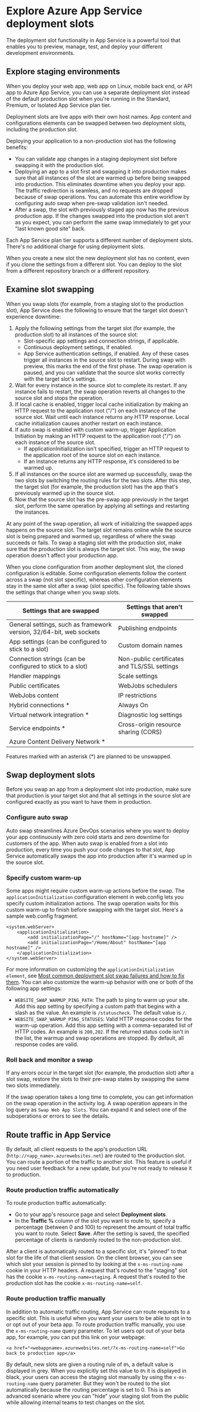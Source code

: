 # Explore Azure App Service deployment slots
The deployment slot functionality in App Service is a powerful tool that enables you to preview, manage, test, and deploy your different development environments.

## Explore staging environments
When you deploy your web app, web app on Linux, mobile back end, or API app to Azure App Service, you can use a separate deployment slot instead of the default production slot when you're running in the Standard, Premium, or Isolated App Service plan tier. 

Deployment slots are live apps with their own host names. App content and configurations elements can be swapped between two deployment slots, including the production slot.

Deploying your application to a non-production slot has the following benefits:
- You can validate app changes in a staging deployment slot before swapping it with the production slot.
- Deploying an app to a slot first and swapping it into production makes sure that all instances of the slot are warmed up before being swapped into production. This eliminates downtime when you deploy your app. The traffic redirection is seamless, and no requests are dropped because of swap operations. You can automate this entire workflow by configuring auto swap when pre-swap validation isn't needed.
- After a swap, the slot with previously staged app now has the previous production app. If the changes swapped into the production slot aren't as you expect, you can perform the same swap immediately to get your "last known good site" back.

Each App Service plan tier supports a different number of deployment slots. There's no additional charge for using deployment slots. 

When you create a new slot the new deployment slot has no content, even if you clone the settings from a different slot. You can deploy to the slot from a different repository branch or a different repository.

## Examine slot swapping
When you swap slots (for example, from a staging slot to the production slot), App Service does the following to ensure that the target slot doesn't experience downtime:
1. Apply the following settings from the target slot (for example, the production slot) to all instances of the source slot:
    - Slot-specific app settings and connection strings, if applicable.
    - Continuous deployment settings, if enabled.
    - App Service authentication settings, if enabled.
Any of these cases trigger all instances in the source slot to restart. During swap with preview, this marks the end of the first phase. The swap operation is paused, and you can validate that the source slot works correctly with the target slot's settings.
2. Wait for every instance in the source slot to complete its restart. If any instance fails to restart, the swap operation reverts all changes to the source slot and stops the operation.
3. If local cache is enabled, trigger local cache initialization by making an HTTP request to the application root ("/") on each instance of the source slot. Wait until each instance returns any HTTP response. Local cache initialization causes another restart on each instance.
4. If auto swap is enabled with custom warm-up, trigger Application Initiation by making an HTTP request to the application root ("/") on each instance of the source slot.
    - If applicationInitialization isn't specified, trigger an HTTP request to the application root of the source slot on each instance.
    - If an instance returns any HTTP response, it's considered to be warmed up.
5. If all instances on the source slot are warmed up successfully, swap the two slots by switching the routing rules for the two slots. After this step, the target slot (for example, the production slot) has the app that's previously warmed up in the source slot.
6. Now that the source slot has the pre-swap app previously in the target slot, perform the same operation by applying all settings and restarting the instances.

At any point of the swap operation, all work of initializing the swapped apps happens on the source slot. The target slot remains online while the source slot is being prepared and warmed up, regardless of where the swap succeeds or fails. To swap a staging slot with the production slot, make sure that the production slot is always the target slot. This way, the swap operation doesn't affect your production app.

When you clone configuration from another deployment slot, the cloned configuration is editable. Some configuration elements follow the content across a swap (not slot specific), whereas other configuration elements stay in the same slot after a swap (slot specific). The following table shows the settings that change when you swap slots.

Settings that are swapped | Settings that aren't swapped
--- | ---
General settings, such as framework version, 32/64-bit, web sockets	| Publishing endpoints
App settings (can be configured to stick to a slot)	| Custom domain names
Connection strings (can be configured to stick to a slot) | Non-public certificates and TLS/SSL settings
Handler mappings | Scale settings
Public certificates | WebJobs schedulers
WebJobs content | IP restrictions
Hybrid connections * | Always On
Virtual network integration * | Diagnostic log settings
Service endpoints * | Cross-origin resource sharing (CORS)
Azure Content Delivery Network * | 
Features marked with an asterisk (*) are planned to be unswapped.

## Swap deployment slots
Before you swap an app from a deployment slot into production, make sure that production is your target slot and that all settings in the source slot are configured exactly as you want to have them in production.

### Configure auto swap
Auto swap streamlines Azure DevOps scenarios where you want to deploy your app continuously with zero cold starts and zero downtime for customers of the app. When auto swap is enabled from a slot into production, every time you push your code changes to that slot, App Service automatically swaps the app into production after it's warmed up in the source slot.


### Specify custom warm-up
Some apps might require custom warm-up actions before the swap. The `applicationInitialization` configuration element in web.config lets you specify custom initialization actions. The swap operation waits for this custom warm-up to finish before swapping with the target slot. Here's a sample web.config fragment.

```
<system.webServer>
    <applicationInitialization>
        <add initializationPage="/" hostName="[app hostname]" />
        <add initializationPage="/Home/About" hostName="[app hostname]" />
    </applicationInitialization>
</system.webServer>
```
For more information on customizing the `applicationInitialization element`, see [Most common deployment slot swap failures and how to fix them](https://ruslany.net/2017/11/most-common-deployment-slot-swap-failures-and-how-to-fix-them/).
You can also customize the warm-up behavior with one or both of the following app settings:
- `WEBSITE_SWAP_WARMUP_PING_PATH`: The path to ping to warm up your site. Add this app setting by specifying a custom path that begins with a slash as the value. An example is `/statuscheck`. The default value is `/`.
- `WEBSITE_SWAP_WARMUP_PING_STATUSES`: Valid HTTP response codes for the warm-up operation. Add this app setting with a comma-separated list of HTTP codes. An example is `200,202`. If the returned status code isn't in the list, the warmup and swap operations are stopped. By default, all response codes are valid.

### Roll back and monitor a swap
If any errors occur in the target slot (for example, the production slot) after a slot swap, restore the slots to their pre-swap states by swapping the same two slots immediately.

If the swap operation takes a long time to complete, you can get information on the swap operation in the activity log.
A swap operation appears in the log query as `Swap Web App Slots`. You can expand it and select one of the suboperations or errors to see the details.

## Route traffic in App Service
By default, all client requests to the app's production URL (`http://<app_name>.azurewebsites.net`) are routed to the production slot. You can route a portion of the traffic to another slot. This feature is useful if you need user feedback for a new update, but you're not ready to release it to production.

### Route production traffic automatically
To route production traffic automatically:
- Go to your app's resource page and select **Deployment slots**.
- In the **Traffic %** column of the slot you want to route to, specify a percentage (between 0 and 100) to represent the amount of total traffic you want to route. Select **Save**.
After the setting is saved, the specified percentage of clients is randomly routed to the non-production slot.

After a client is automatically routed to a specific slot, it's "pinned" to that slot for the life of that client session. On the client browser, you can see which slot your session is pinned to by looking at the `x-ms-routing-name` cookie in your HTTP headers. A request that's routed to the "staging" slot has the cookie `x-ms-routing-name=staging`. A request that's routed to the production slot has the cookie `x-ms-routing-name=self`.

### Route production traffic manually
In addition to automatic traffic routing, App Service can route requests to a specific slot. This is useful when you want your users to be able to opt in to or opt out of your beta app. To route production traffic manually, you use the `x-ms-routing-name` query parameter.
To let users opt out of your beta app, for example, you can put this link on your webpage:
```
<a href="<webappname>.azurewebsites.net/?x-ms-routing-name=self">Go back to production app</a>
```

By default, new slots are given a routing rule of `0%`, a default value is displayed in grey. When you explicitly set this value to `0%` it is displayed in black, your users can access the staging slot manually by using the `x-ms-routing-name` query parameter. But they won't be routed to the slot automatically because the routing percentage is set to 0. This is an advanced scenario where you can "hide" your staging slot from the public while allowing internal teams to test changes on the slot.
